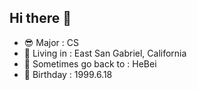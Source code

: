 ## Hi there 👋

- 😎 Major : CS
- 🏫 Living in : East San Gabriel, California
- 🏬 Sometimes go back to : HeBei
- 🎉 Birthday : 1999.6.18
